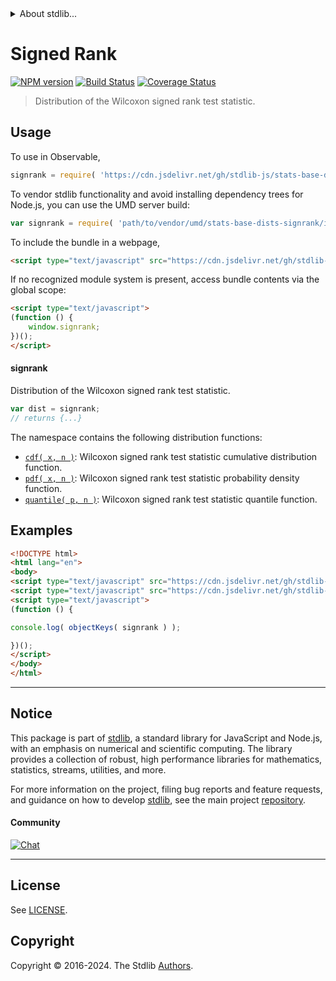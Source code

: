 <!--

@license Apache-2.0

Copyright (c) 2020 The Stdlib Authors.

Licensed under the Apache License, Version 2.0 (the "License");
you may not use this file except in compliance with the License.
You may obtain a copy of the License at

   http://www.apache.org/licenses/LICENSE-2.0

Unless required by applicable law or agreed to in writing, software
distributed under the License is distributed on an "AS IS" BASIS,
WITHOUT WARRANTIES OR CONDITIONS OF ANY KIND, either express or implied.
See the License for the specific language governing permissions and
limitations under the License.

-->


<details>
  <summary>
    About stdlib...
  </summary>
  <p>We believe in a future in which the web is a preferred environment for numerical computation. To help realize this future, we've built stdlib. stdlib is a standard library, with an emphasis on numerical and scientific computation, written in JavaScript (and C) for execution in browsers and in Node.js.</p>
  <p>The library is fully decomposable, being architected in such a way that you can swap out and mix and match APIs and functionality to cater to your exact preferences and use cases.</p>
  <p>When you use stdlib, you can be absolutely certain that you are using the most thorough, rigorous, well-written, studied, documented, tested, measured, and high-quality code out there.</p>
  <p>To join us in bringing numerical computing to the web, get started by checking us out on <a href="https://github.com/stdlib-js/stdlib">GitHub</a>, and please consider <a href="https://opencollective.com/stdlib">financially supporting stdlib</a>. We greatly appreciate your continued support!</p>
</details>

# Signed Rank

[![NPM version][npm-image]][npm-url] [![Build Status][test-image]][test-url] [![Coverage Status][coverage-image]][coverage-url] <!-- [![dependencies][dependencies-image]][dependencies-url] -->

> Distribution of the Wilcoxon signed rank test statistic.



<section class="usage">

## Usage

To use in Observable,

```javascript
signrank = require( 'https://cdn.jsdelivr.net/gh/stdlib-js/stats-base-dists-signrank@v0.2.2-umd/browser.js' )
```

To vendor stdlib functionality and avoid installing dependency trees for Node.js, you can use the UMD server build:

```javascript
var signrank = require( 'path/to/vendor/umd/stats-base-dists-signrank/index.js' )
```

To include the bundle in a webpage,

```html
<script type="text/javascript" src="https://cdn.jsdelivr.net/gh/stdlib-js/stats-base-dists-signrank@v0.2.2-umd/browser.js"></script>
```

If no recognized module system is present, access bundle contents via the global scope:

```html
<script type="text/javascript">
(function () {
    window.signrank;
})();
</script>
```

#### signrank

Distribution of the Wilcoxon signed rank test statistic.

```javascript
var dist = signrank;
// returns {...}
```

The namespace contains the following distribution functions:

<!-- <toc pattern="*+(cdf|pdf|mgf|quantile)*"> -->

<div class="namespace-toc">

-   <span class="signature">[`cdf( x, n )`][@stdlib/stats/base/dists/signrank/cdf]</span><span class="delimiter">: </span><span class="description">Wilcoxon signed rank test statistic cumulative distribution function.</span>
-   <span class="signature">[`pdf( x, n )`][@stdlib/stats/base/dists/signrank/pdf]</span><span class="delimiter">: </span><span class="description">Wilcoxon signed rank test statistic probability density function.</span>
-   <span class="signature">[`quantile( p, n )`][@stdlib/stats/base/dists/signrank/quantile]</span><span class="delimiter">: </span><span class="description">Wilcoxon signed rank test statistic quantile function.</span>

</div>

<!-- </toc> -->

</section>

<!-- /.usage -->

<section class="examples">

## Examples

<!-- TODO: better examples -->

<!-- eslint no-undef: "error" -->

```html
<!DOCTYPE html>
<html lang="en">
<body>
<script type="text/javascript" src="https://cdn.jsdelivr.net/gh/stdlib-js/utils-keys@umd/browser.js"></script>
<script type="text/javascript" src="https://cdn.jsdelivr.net/gh/stdlib-js/stats-base-dists-signrank@v0.2.2-umd/browser.js"></script>
<script type="text/javascript">
(function () {

console.log( objectKeys( signrank ) );

})();
</script>
</body>
</html>
```

</section>

<!-- /.examples -->

<!-- Section for related `stdlib` packages. Do not manually edit this section, as it is automatically populated. -->

<section class="related">

</section>

<!-- /.related -->

<!-- Section for all links. Make sure to keep an empty line after the `section` element and another before the `/section` close. -->


<section class="main-repo" >

* * *

## Notice

This package is part of [stdlib][stdlib], a standard library for JavaScript and Node.js, with an emphasis on numerical and scientific computing. The library provides a collection of robust, high performance libraries for mathematics, statistics, streams, utilities, and more.

For more information on the project, filing bug reports and feature requests, and guidance on how to develop [stdlib][stdlib], see the main project [repository][stdlib].

#### Community

[![Chat][chat-image]][chat-url]

---

## License

See [LICENSE][stdlib-license].


## Copyright

Copyright &copy; 2016-2024. The Stdlib [Authors][stdlib-authors].

</section>

<!-- /.stdlib -->

<!-- Section for all links. Make sure to keep an empty line after the `section` element and another before the `/section` close. -->

<section class="links">

[npm-image]: http://img.shields.io/npm/v/@stdlib/stats-base-dists-signrank.svg
[npm-url]: https://npmjs.org/package/@stdlib/stats-base-dists-signrank

[test-image]: https://github.com/stdlib-js/stats-base-dists-signrank/actions/workflows/test.yml/badge.svg?branch=v0.2.2
[test-url]: https://github.com/stdlib-js/stats-base-dists-signrank/actions/workflows/test.yml?query=branch:v0.2.2

[coverage-image]: https://img.shields.io/codecov/c/github/stdlib-js/stats-base-dists-signrank/main.svg
[coverage-url]: https://codecov.io/github/stdlib-js/stats-base-dists-signrank?branch=main

<!--

[dependencies-image]: https://img.shields.io/david/stdlib-js/stats-base-dists-signrank.svg
[dependencies-url]: https://david-dm.org/stdlib-js/stats-base-dists-signrank/main

-->

[chat-image]: https://img.shields.io/gitter/room/stdlib-js/stdlib.svg
[chat-url]: https://app.gitter.im/#/room/#stdlib-js_stdlib:gitter.im

[stdlib]: https://github.com/stdlib-js/stdlib

[stdlib-authors]: https://github.com/stdlib-js/stdlib/graphs/contributors

[umd]: https://github.com/umdjs/umd
[es-module]: https://developer.mozilla.org/en-US/docs/Web/JavaScript/Guide/Modules

[deno-url]: https://github.com/stdlib-js/stats-base-dists-signrank/tree/deno
[deno-readme]: https://github.com/stdlib-js/stats-base-dists-signrank/blob/deno/README.md
[umd-url]: https://github.com/stdlib-js/stats-base-dists-signrank/tree/umd
[umd-readme]: https://github.com/stdlib-js/stats-base-dists-signrank/blob/umd/README.md
[esm-url]: https://github.com/stdlib-js/stats-base-dists-signrank/tree/esm
[esm-readme]: https://github.com/stdlib-js/stats-base-dists-signrank/blob/esm/README.md
[branches-url]: https://github.com/stdlib-js/stats-base-dists-signrank/blob/main/branches.md

[stdlib-license]: https://raw.githubusercontent.com/stdlib-js/stats-base-dists-signrank/main/LICENSE

<!-- <toc-links> -->

[@stdlib/stats/base/dists/signrank/cdf]: https://github.com/stdlib-js/stats-base-dists-signrank-cdf/tree/umd

[@stdlib/stats/base/dists/signrank/pdf]: https://github.com/stdlib-js/stats-base-dists-signrank-pdf/tree/umd

[@stdlib/stats/base/dists/signrank/quantile]: https://github.com/stdlib-js/stats-base-dists-signrank-quantile/tree/umd

<!-- </toc-links> -->

</section>

<!-- /.links -->
